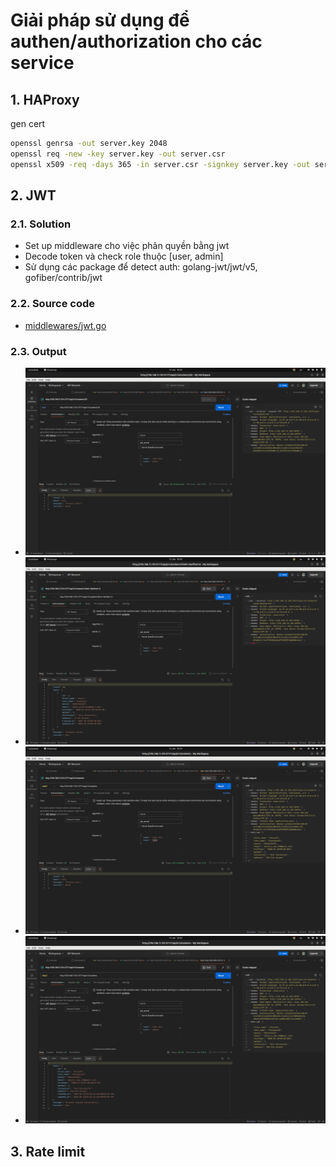 # Giải pháp sử dụng để authen/authorization cho các service

## 1. HAProxy

gen cert

```bash
openssl genrsa -out server.key 2048
openssl req -new -key server.key -out server.csr
openssl x509 -req -days 365 -in server.csr -signkey server.key -out server.crt
```

## 2. JWT

### 2.1. Solution

- Set up middleware cho việc phân quyền bằng jwt
- Decode token và check role thuộc [user, admin]
- Sử dụng các package để detect auth: golang-jwt/jwt/v5, gofiber/contrib/jwt

### 2.2. Source code

- [middlewares/jwt.go](https://github.com/lmhuong711/go-go-be/blob/main/middlewares/jwt.go)

### 2.3. Output

- ![invalid role](./images/6.2-1.png)
- ![role_user_get](./images/6.2-2.png)
- ![role_user_post](./images/6.2-3.png)
- ![role_admin](./images/6.2-4.png)

## 3. Rate limit